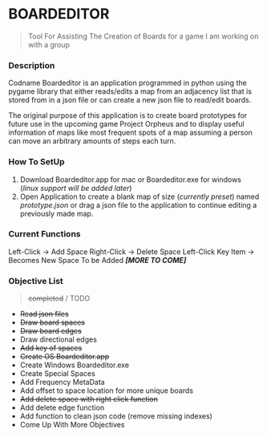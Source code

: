 # BOARDEDITOR
> Tool For Assisting The Creation of Boards for a game I am working on with a group

### Description

Codname Boardeditor is an application programmed in python using the pygame library that either reads/edits a map from an adjacency list that is stored from in a json file or can create a new json file to read/edit boards.

The original purpose of this application is to create board prototypes for future use in the upcoming game Project Orpheus and to display useful information of maps like most frequent spots of a map assuming a person can move an arbitrary amounts of steps each turn.

### How To SetUp

1. Download Boardeditor.app for mac or Boardeditor.exe for windows (*linux support will be added later*)
2. Open Application to create a blank map of size (*currently preset*) named *prototype.json* or drag a json file to the application to continue editing a previously made map.

### Current Functions

Left-Click -> Add Space
Right-Click -> Delete Space
Left-Click Key Item -> Becomes New Space To be Added
***[MORE TO COME]***


### Objective List
> ~~completed~~ / TODO

+ ~~Read json files~~
+ ~~Draw board spaces~~
+ ~~Draw board edges~~
+ Draw directional edges
+ ~~Add key of spaces~~
+ ~~Create OS Boardeditor.app~~
+ Create Windows Boardeditor.exe
+ Create Special Spaces
+ Add Frequency MetaData
+ Add offset to space location for more unique boards
+ ~~Add delete space with right click function~~
+ Add delete edge function
+ Add function to clean json code (remove missing indexes)
+ Come Up With More Objectives
